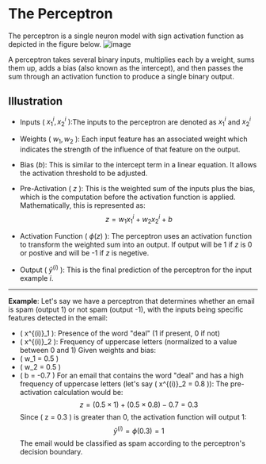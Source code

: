 # The Perceptron
The perceptron is a single neuron model with sign activation function as depicted in the figure below.
![image](https://github.com/ZhikangLiuu/Ind_577_Final_project/assets/165843914/07114d5b-c988-4f94-856f-c8a6c43f02f6)

A perceptron takes several binary inputs, multiplies each by a weight, sums them up, adds a bias (also known as the intercept), 
and then passes the sum through an activation function to produce a single binary output.

## Illustration

- Inputs ( $x^{i}_1,x^{i}_2$ ):The inputs to the perceptron are denoted as $x^{i}_1$ and $x^{i}_2$ 

- Weights ( $w_1, w_2$ ): Each input feature has an associated weight which indicates the strength of the influence of that feature on the output. 

- Bias ($b$): This is similar to the intercept term in a linear equation. It allows the activation threshold to be adjusted.

- Pre-Activation ( $z$ ): This is the weighted sum of the inputs plus the bias, which is the computation before the activation function is applied. Mathematically, this is represented as: 
$$ z= w_1x^{i}_1+w_2x^{i}_2+b $$
- Activation Function ( $\phi(z)$ ): The perceptron uses an activation function to transform the weighted sum into an output. If output will be 1 if $z$ is 0 or postive and will be -1 if $z$ is negetive.

- Output ( $\hat{y}^{(i)}$ ): This is the final prediction of the perceptron for the input example $i$.


---
**Example**:
Let's say we have a perceptron that determines whether an email is spam (output 1) or not spam (output -1), with the inputs being specific features detected in the email:
- \( x^{(i)}_1 \): Presence of the word "deal" (1 if present, 0 if not)
- \( x^{(i)}_2 \): Frequency of uppercase letters (normalized to a value between 0 and 1)
Given weights and bias:
- \( w_1 = 0.5 \)
- \( w_2 = 0.5 \)
- \( b = -0.7 \)
For an email that contains the word "deal" and has a high frequency of uppercase letters (let's say \( x^{(i)}_2 = 0.8 \)):
The pre-activation calculation would be:
$$ z = (0.5 \times 1) + (0.5 \times 0.8) - 0.7 = 0.3 $$
Since \( z = 0.3 \) is greater than 0, the activation function will output 1:
$$ \hat{y}^{(i)} = \phi(0.3) = 1 $$
The email would be classified as spam according to the perceptron's decision boundary.





